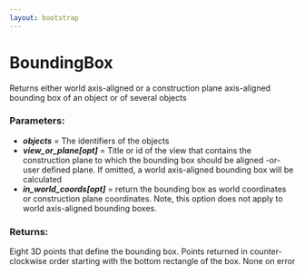 ```yaml
---
layout: bootstrap
---
```


# BoundingBox

Returns either world axis-aligned or a construction plane axis-aligned
        bounding box of an object or of several objects
          

### Parameters:

- ***objects*** = The identifiers of the objects
- ***view_or_plane[opt]*** = Title or id of the view that contains the
    construction plane to which the bounding box should be aligned -or-
    user defined plane. If omitted, a world axis-aligned bounding box
    will be calculated
- ***in_world_coords[opt]*** = return the bounding box as world coordinates or
    construction plane coordinates. Note, this option does not apply to
    world axis-aligned bounding boxes.
        

### Returns:


Eight 3D points that define the bounding box. Points returned in counter-
clockwise order starting with the bottom rectangle of the box.
None on error
        


